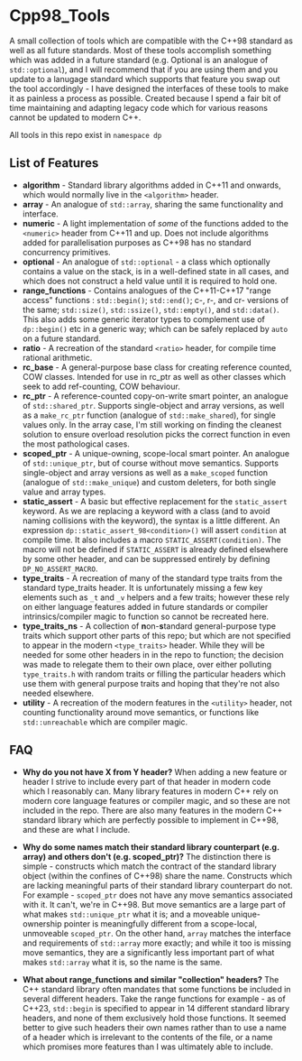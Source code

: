 # Cpp98_Tools
A small collection of tools which are compatible with the C++98 standard as well as all future standards. Most of these tools accomplish something which was added in a future standard (e.g. Optional is an analogue of `std::optional`), and I will recommend that if you are using them and you update to a lanugage standard which supports that feature you swap out the tool accordingly - I have designed the interfaces of these tools to make it as painless a process as possible.
Created because I spend a fair bit of time maintaining and adapting legacy code which for various reasons cannot be updated to modern C++.

All tools in this repo exist in `namespace dp`

## List of Features
* **algorithm** - Standard library algorithms added in C++11 and onwards, which would normally live in the `<algorithm>` header.
* **array** - An analogue of `std::array`, sharing the same functionality and interface. 
* **numeric** - A light implementation of *some* of the functions added to the `<numeric>` header from C++11 and up. Does not include algorithms added for parallelisation purposes as C++98 has no standard concurrency primitives.
* **optional** - An analogue of `std::optional` - a class which optionally contains a value on the stack, is in a well-defined state in all cases, and which does not construct a held value until it is required to hold one.
* **range_functions** - Contains analogues of the C++11-C++17 "range access" functions : `std::begin()`; `std::end()`; c-, r-, and cr- versions of the same; `std::size()`, `std::ssize()`, `std::empty()`, and `std::data()`. This also adds some generic iterator types to complement use of `dp::begin()` etc in a generic way; which can be safely replaced by `auto` on a future standard.
* **ratio** - A recreation of the standard `<ratio>` header, for compile time rational arithmetic.
* **rc_base** - A general-purpose base class for creating reference counted, COW classes. Intended for use in rc_ptr as well as other classes which seek to add ref-counting, COW behaviour.
* **rc_ptr** - A reference-counted copy-on-write smart pointer, an analogue of `std::shared_ptr`. Supports single-object and array versions, as well as a `make_rc_ptr` function (analogue of `std::make_shared`), for single values only. In the array case, I'm still working on finding the cleanest solution to ensure overload resolution picks the correct function in even the most pathological cases.
* **scoped_ptr** - A unique-owning, scope-local smart pointer. An analogue of `std::unique_ptr`, but of course without move semantics. Supports single-object and array versions as well as a `make_scoped` function (analogue of `std::make_unique`) and custom deleters, for both single value and array types.
* **static_assert** - A basic but effective replacement for the `static_assert` keyword. As we are replacing a keyword with a class (and to avoid naming collisions with the keyword), the syntax is a little different. An expression `dp::static_assert_98<condition>()` will assert `condition` at compile time. It also includes a macro `STATIC_ASSERT(condition)`. The macro will not be defined if `STATIC_ASSERT` is already defined elsewhere by some other header, and can be suppressed entirely by defining `DP_NO_ASSERT_MACRO`.
* **type_traits** - A recreation of many of the standard type traits from the standard type_traits header. It is unfortunately missing a few key elements such as `_t` and `_v` helpers and a few traits; however these rely on either language features added in future standards or compiler intrinsics/compiler magic to function so cannot be recreated here.
* **type_traits_ns** - A collection of **n**on-**s**tandard general-purpose type traits which support other parts of this repo; but which are not specified to appear in the modern `<type_traits>` header. While they will be needed for some other headers in in the repo to function; the decision was made to relegate them to their own place, over either polluting `type_traits.h` with random traits or filling the particular headers which use them with general purpose traits and hoping that they're not also needed elsewhere.
* **utility** - A recreation of the modern features in the `<utility>` header, not counting functionality around move semantics, or functions like `std::unreachable` which are compiler magic.

## FAQ
* **Why do you not have X from Y header?** 
When adding a new feature or header I strive to include every part of that header in modern code which I reasonably can. Many library features in modern C++ rely on modern core language features or compiler magic, and so these are not included in the repo. There are also many features in the modern C++ standard library which are perfectly possible to implement in C++98, and these are what I include.

* **Why do some names match their standard library counterpart (e.g. array) and others don't (e.g. scoped_ptr)?**
  The distinction there is simple - constructs which match the contract of the standard library object (within the confines of C++98) share the name. Constructs which are lacking meaningful parts of their standard library counterpart do not. For example - `scoped_ptr` does not have any move semantics associated with it. It can't, we're in C++98. But move semantics are a large part of what makes `std::unique_ptr` what it is; and a moveable unique-ownership pointer is meaningfully different from a scope-local, unmoveable `scoped_ptr`. On the other hand, `array` matches the interface and requirements of `std::array` more exactly; and while it too is missing move semantics, they are a significantly less important part of what makes `std::array` what it is, so the name is the same.

* **What about range_functions and similar "collection" headers?**
The C++ standard library often mandates that some functions be included in several different headers. Take the range functions for example - as of C++23, `std::begin` is specified to appear in 14 different standard library headers, and none of them exclusively hold those functions. It seemed better to give such headers their own names rather than to use a name of a header which is irrelevant to the contents of the file, or a name which promises more features than I was ultimately able to include.
